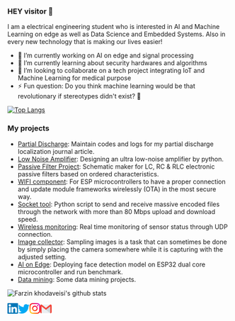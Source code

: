 ### HEY visitor :wave:

I am a electrical engineering student who is interested in AI and Machine Learning on edge as well as Data Science and Embedded Systems. Also in every new technology that is making our lives easier!
- 🔭 I’m currently working on AI on edge and signal processing
- 🌱 I’m currently learning about security hardwares and algorithms
- 👯 I’m looking to collaborate on a tech project integrating IoT and Machine Learning for medical purpose
- ⚡ Fun question: Do you think machine learning would be that revolutionary if stereotypes didn't exist? :thinking:

[![Top Langs](https://github-readme-stats.vercel.app/api/top-langs/?username=Farzinkh&hide_progress=true&hide=cmake,HTML&theme=gruvbox)](https://Farzinkh/github-readme-stats)

### My projects

+ [Partial Discharge](https://github.com/Farzinkh/Partial_Discharge): Maintain codes and logs for my partial discharge localization journal article.
+	[Low Noise Amplifier](https://github.com/Farzinkh/LNA): Designing an ultra low-noise amplifier by python.
+	[Passive Filter Project](https://github.com/Farzinkh/FilterProject): Schematic maker for LC, RC & RLC electronic passive filters based on ordered characteristics.
+	[WIFI component](https://github.com/Farzinkh/wifi): For ESP microcontrollers to have a proper connection and update module frameworks wirelessly (OTA) in the most secure way.
+	[Socket tool](https://github.com/Farzinkh/sockettool): Python script to send and receive massive encoded files through the network with more than 80 Mbps upload and download speed. 
+	[Wireless monitoring](https://github.com/Farzinkh/Wireless-monitoring): Real time monitoring of sensor status through UDP connection.
+	[Image collector](https://github.com/Farzinkh/Collector): Sampling images is a task that can sometimes be done by simply placing the camera somewhere while it is capturing with the adjusted setting.
+	[AI on Edge](https://github.com/Farzinkh/AI_EDGE): Deploying face detection model on ESP32 dual core microcontroller and run benchmark.
+	[Data mining](https://github.com/Farzinkh/Data_Mining): Some data mining projects.

![Farzin khodaveisi's github stats](https://github-readme-stats.vercel.app/api?username=Farzinkh&show_icons=true&theme=gruvbox)

  <a href="https://in.linkedin.com/in/farzin-khodaveisi-84288a18a">
    <img align="left" alt="Hargun | Linkedin" width="24px" src="https://github.com/hargun79/hargun79/blob/master/Assets/Linkedin.svg" />
  </a>
  <a href="https://twitter.com/Farzin03838504">
    <img align="left" alt="Hargun | Twitter" width="26px" src="https://github.com/hargun79/hargun79/blob/master/Assets/Twitter.svg" />
  </a>
  <a href="https://www.instagram.com/farzin_khodaveisi">
    <img align="left" alt="Hargun | Instagram" width="24px" src="https://github.com/hargun79/hargun79/blob/master/Assets/Instagram.svg" />
  </a>
  <a href="mailto:farzin.mag@gmail.com">
    <img align="left" alt="Hargun | Gmail" width="26px" src="https://github.com/hargun79/hargun79/blob/master/Assets/Gmail.svg" />
  </a>
  
<br><br>
